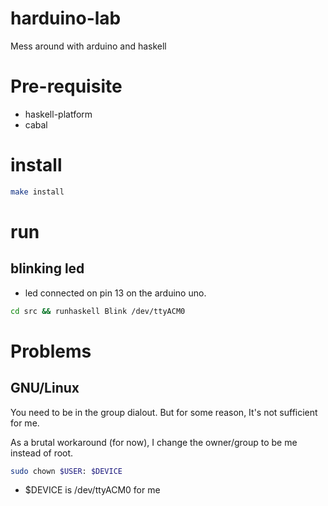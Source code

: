 harduino-lab
============

Mess around with arduino and haskell

# Pre-requisite

- haskell-platform
- cabal

# install

```sh
make install
```

# run

## blinking led 

- led connected on pin 13 on the arduino uno.

```sh
cd src && runhaskell Blink /dev/ttyACM0
```

# Problems

## GNU/Linux

You need to be in the group dialout.
But for some reason, It's not sufficient for me.

As a brutal workaround (for now), I change the owner/group to be me instead of root.

```sh
sudo chown $USER: $DEVICE
```

- $DEVICE is /dev/ttyACM0 for me
